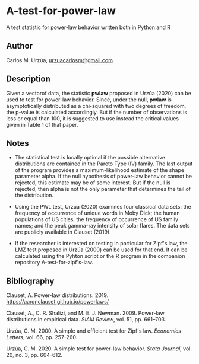 # A-test-for-power-law

A test statistic for power-law behavior written both in Python and R

## Author

Carlos M. Urzúa, urzuacarlosm@gmail.com

## Description

Given a vectorof data, the statistic **pwlaw** proposed in Urzúa (2020) can be used to test for power-law behavior. Since, under the null, **pwlaw** is asymptotically distributed as a chi-squared with two degrees of freedom, the p-value is calculated accordingly. But if the number of observations is less or equal than 100, it is suggested to use instead the critical values given in Table 1 of that paper.

## Notes

* The statistical test is locally optimal if the possible alternative distributions are contained in the Pareto Type (IV) family. The last output of the program provides a maximum-likelihood estimate of the shape parameter alpha. If the null hypothesis of power-law behavior cannot be rejected, this estimate may be of some interest. But if the null is rejected, then alpha is not the only parameter that determines the tail of the distribution.

* Using the PWL test, Urzúa (2020) examines four classical data sets: the frequency of occurrence of unique words in Moby Dick; the human populations of US cities; the frequency of occurrence of US family names; and the peak gamma-ray intensity of solar flares. The data sets are publicly available in Clauset (2019).

* If the researcher is interested on testing in particular for Zipf's law, the LMZ test proposed in Urzúa (2000) can be used for that end. It can be calculated using the Pyhton script or the R program in the companion repository A-test-for-zipf's-law.



## Bibliography

Clauset, A. Power-law distributions. 2019. <https://aaronclauset.github.io/powerlaws/>

Clauset, A., C. R. Shalizi, and M. E. J. Newman. 2009. Power-law distributions in empirical data. *SIAM Review*, vol. 51, pp. 661–703. 

Urzúa, C. M. 2000. A simple and efficient test for Zipf´s law. *Economics Letters*, vol. 66, pp. 257-260.

Urzúa, C. M. 2020. A simple test for power-law behavior. *Stata Journal*, vol. 20, no. 3, pp. 604-612.

